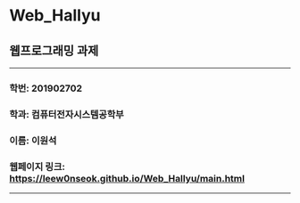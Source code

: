 # Web_Hallyu
## 웹프로그래밍 과제
***
### 학번: 201902702
### 학과: 컴퓨터전자시스템공학부
### 이름: 이원석
### 웹페이지 링크: <https://leew0nseok.github.io/Web_Hallyu/main.html>
***
